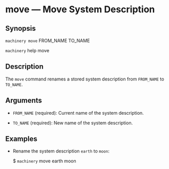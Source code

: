 # move — Move System Description

## Synopsis

`machinery move`
    FROM_NAME TO_NAME

`machinery` help move

## Description

The `move` command renames a stored system description from `FROM_NAME` to `TO_NAME`.

## Arguments
  * `FROM_NAME` (required):
    Current name of the system description.

  * `TO_NAME` (required):
    New name of the system description.

## Examples

  * Rename the system description `earth` to `moon`:

    $ `machinery` move earth moon
